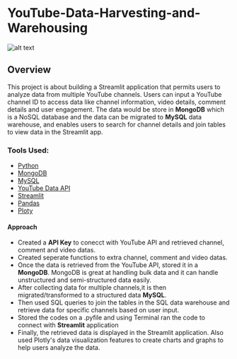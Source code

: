 # YouTube-Data-Harvesting-and-Warehousing
![alt text](https://media.giphy.com/media/13Nc3xlO1kGg3S/giphy.gif)

## Overview

This project is about building a Streamlit application that permits users to analyze data from multiple YouTube channels. Users can input a YouTube channel ID to access data like channel information, video details, comment details and user engagement. The data would be store in **MongoDB** which is a NoSQL database and the data can be migrated to **MySQL** data warehouse, and enables users to search for channel details and join tables to view data in the Streamlit app.

### Tools Used:
* [Python](https://www.python.org/)
* [MongoDB](https://www.mongodb.com/atlas/database)
* [MySQL](https://www.mysql.com/)
* [YouTube Data API](https://developers.google.com/youtube/v3)
* [Streamlit](https://docs.streamlit.io/library/api-reference)
* [Pandas](https://pandas.pydata.org/)
* [Ploty](https://plotly.com/python/)

#### Approach

* Created a **API Key** to conecct with YouTube API and retrieved channel, comment and video datas.
* Created seperate functions to extra channel, comment and video datas.
* Once the data is retrieved from the YouTube API, stored it in a **MongoDB**. MongoDB is great at handling bulk data and it can handle unstructured and semi-structured data easily.
* After collecting data for multiple channels,it is then migrated/transformed to a structured data **MySQL**.
* Then used SQL queries to join the tables in the SQL data warehouse and retrieve data for specific channels based on user input.
* Stored the codes on a .pyfile and using Terminal ran the code to connect with **Streamlit** application
* Finally, the retrieved data is displayed in the Streamlit application. Also used Plotly's data visualization features to create charts and graphs to help users analyze the data.
